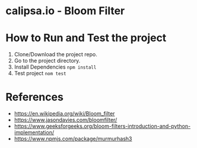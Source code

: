 # calipsa.io - Bloom Filter

# How to Run and Test the project
1. Clone/Download the project repo.
2. Go to the project directory.
3. Install Dependencies `npm install`
4. Test project `nom test`

# References
- https://en.wikipedia.org/wiki/Bloom_filter
- https://www.jasondavies.com/bloomfilter/
- https://www.geeksforgeeks.org/bloom-filters-introduction-and-python-implementation/
- https://www.npmjs.com/package/murmurhash3